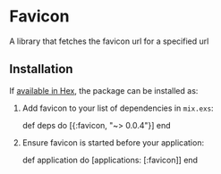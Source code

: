 # Favicon

A library that fetches the favicon url for a specified url

## Installation

If [available in Hex](https://hex.pm/docs/publish), the package can be installed as:

  1. Add favicon to your list of dependencies in `mix.exs`:

        def deps do
          [{:favicon, "~> 0.0.4"}]
        end

  2. Ensure favicon is started before your application:

        def application do
          [applications: [:favicon]]
        end
